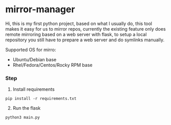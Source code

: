 # mirror-manager

Hi, this is my first python project, based on what I usually do, this tool makes it easy for us to mirror repos, currently the existing feature only does remote mirroring based on a web server with flask, to setup a local repository you still have to prepare a web server and do symlinks manually.

Supported OS for mirro:
- Ubuntu/Debian base
- Rhel/Fedora/Centos/Rocky RPM base

### Step

1. Install requirements

```
pip install -r requirements.txt
```

2. Run the flask
```
python3 main.py
```
